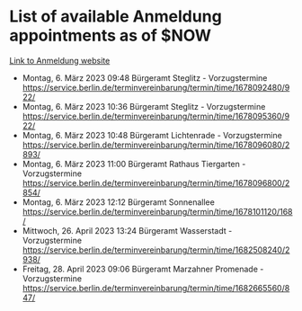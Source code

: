 # List of available Anmeldung appointments as of $NOW
[Link to Anmeldung website](https://service.berlin.de/terminvereinbarung/termin/tag.php?termin=1&anliegen[]=120686&dienstleisterlist=122210,122217,327316,122219,327312,122227,327314,122231,327346,122243,327348,122254,122252,329742,122260,329745,122262,329748,122271,327278,122273,327274,122277,327276,330436,122280,327294,122282,327290,122284,327292,122291,327270,122285,327266,122286,327264,122296,327268,150230,329760,122297,327286,122294,327284,122312,329763,122314,329775,122304,327330,122311,327334,122309,327332,317869,122281,327352,122279,329772,122283,122276,327324,122274,327326,122267,329766,122246,327318,122251,327320,122257,327322,122208,327298,122226,327300&herkunft=http%3A%2F%2Fservice.berlin.de%2Fdienstleistung%2F120686%2F)
- Montag, 6. März 2023 09:48 Bürgeramt Steglitz - Vorzugstermine https://service.berlin.de/terminvereinbarung/termin/time/1678092480/922/
- Montag, 6. März 2023 10:36 Bürgeramt Steglitz - Vorzugstermine https://service.berlin.de/terminvereinbarung/termin/time/1678095360/922/
- Montag, 6. März 2023 10:48 Bürgeramt Lichtenrade - Vorzugstermine https://service.berlin.de/terminvereinbarung/termin/time/1678096080/2893/
- Montag, 6. März 2023 11:00 Bürgeramt Rathaus Tiergarten - Vorzugstermine https://service.berlin.de/terminvereinbarung/termin/time/1678096800/2854/
- Montag, 6. März 2023 12:12 Bürgeramt Sonnenallee https://service.berlin.de/terminvereinbarung/termin/time/1678101120/168/
- Mittwoch, 26. April 2023 13:24 Bürgeramt Wasserstadt - Vorzugstermine https://service.berlin.de/terminvereinbarung/termin/time/1682508240/2938/
- Freitag, 28. April 2023 09:06 Bürgeramt Marzahner Promenade - Vorzugstermine https://service.berlin.de/terminvereinbarung/termin/time/1682665560/847/
